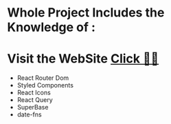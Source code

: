 # Whole Project Includes the Knowledge of :

# Visit the WebSite <a href='https://rpg-the-grand-hotel.netlify.app/dashboard'>Click 🐱‍🏍</a>

- React Router Dom
- Styled Components
- React Icons
- React Query
- SuperBase
- date-fns
